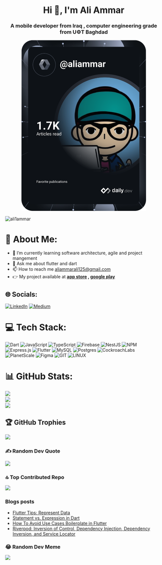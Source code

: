 <h1 align="center">Hi 👋, I'm Ali Ammar</h1>
<h3 align="center">A mobile developer from Iraq , computer engineering grade from U⚙️T Baghdad</h3>

<p align="center"><img  src="https://github.com/Ali1Ammar/Ali1Ammar/blob/main/devcard.svg" width="400" alt="Ali Ammar Dev Card"/></p>

<p align="left"> <img src="https://komarev.com/ghpvc/?username=ali1ammar&label=Profile%20views&color=0e75b6&style=flat" alt="ali1ammar" /> </p>

# 💫 About Me:
- 🌱 I’m currently learning software architecture, agile and project mangement
- 💬 Ask me about flutter and dart
- 📫 How to reach me aliammarali125@gmail.com
- 👉 My project available at **<a target="_blank" href="https://apps.apple.com/us/developer/ali-ammar/id1548142295">app store</a> ,  <a  target="_blank" href="https://play.google.com/store/apps/dev?id=5552499890517086780">google play</a>**

## 🌐 Socials:
[![LinkedIn](https://img.shields.io/badge/LinkedIn-%230077B5.svg?logo=linkedin&logoColor=white)](https://linkedin.com/in/aliammar125) [![Medium](https://img.shields.io/badge/Medium-12100E?logo=medium&logoColor=white)](https://medium.com/@aliammarassi) 

# 💻 Tech Stack:
![Dart](https://img.shields.io/badge/dart-%230175C2.svg?style=for-the-badge&logo=dart&logoColor=white) ![JavaScript](https://img.shields.io/badge/javascript-%23323330.svg?style=for-the-badge&logo=javascript&logoColor=%23F7DF1E) ![TypeScript](https://img.shields.io/badge/typescript-%23007ACC.svg?style=for-the-badge&logo=typescript&logoColor=white) ![Firebase](https://img.shields.io/badge/firebase-%23039BE5.svg?style=for-the-badge&logo=firebase) ![NestJS](https://img.shields.io/badge/nestjs-%23E0234E.svg?style=for-the-badge&logo=nestjs&logoColor=white) ![NPM](https://img.shields.io/badge/NPM-%23CB3837.svg?style=for-the-badge&logo=npm&logoColor=white) ![Express.js](https://img.shields.io/badge/express.js-%23404d59.svg?style=for-the-badge&logo=express&logoColor=%2361DAFB) ![Flutter](https://img.shields.io/badge/Flutter-%2302569B.svg?style=for-the-badge&logo=Flutter&logoColor=white) ![MySQL](https://img.shields.io/badge/mysql-%2300000f.svg?style=for-the-badge&logo=mysql&logoColor=white) ![Postgres](https://img.shields.io/badge/postgres-%23316192.svg?style=for-the-badge&logo=postgresql&logoColor=white) ![CockroachLabs](https://img.shields.io/badge/Cockroach%20Labs-6933FF?style=for-the-badge&logo=Cockroach%20Labs&logoColor=white) ![PlanetScale](https://img.shields.io/badge/planetscale-%23000000.svg?style=for-the-badge&logo=planetscale&logoColor=white) ![Figma](https://img.shields.io/badge/figma-%23F24E1E.svg?style=for-the-badge&logo=figma&logoColor=white) ![GIT](https://img.shields.io/badge/Git-fc6d26?style=for-the-badge&logo=git&logoColor=white) ![LINUX](https://img.shields.io/badge/Linux-FCC624?style=for-the-badge&logo=linux&logoColor=black)
# 📊 GitHub Stats:
![](https://github-readme-stats.vercel.app/api?username=Ali1Ammar&theme=dark&hide_border=false&include_all_commits=false&count_private=true)<br/>
![](https://github-readme-streak-stats.herokuapp.com/?user=Ali1Ammar&theme=dark&hide_border=false)<br/>
![](https://github-readme-stats.vercel.app/api/top-langs/?username=Ali1Ammar&theme=dark&hide_border=false&include_all_commits=false&count_private=true&layout=compact)

## 🏆 GitHub Trophies
![](https://github-profile-trophy.vercel.app/?username=Ali1Ammar&theme=alduin&no-frame=false&no-bg=false&margin-w=4)

### ✍️ Random Dev Quote
![](https://quotes-github-readme.vercel.app/api?type=horizontal&theme=merko)

### 🔝 Top Contributed Repo
![](https://github-contributor-stats.vercel.app/api?username=Ali1Ammar&limit=5&theme=dark&combine_all_yearly_contributions=true)


### Blogs posts
<!-- BLOG-POST-LIST:START -->
- [Flutter Tips: Represent Data](https://levelup.gitconnected.com/flutter-tips-represent-data-bab1ab57167c?source=rss-1a307894ccc8------2)
- [Statement vs. Expression in Dart](https://levelup.gitconnected.com/statement-vs-expression-in-dart-b9af4a3b525d?source=rss-1a307894ccc8------2)
- [How To Avoid Use Cases Boilerplate in Flutter](https://levelup.gitconnected.com/how-to-avoid-use-cases-boilerplate-in-flutter-42f8892d5ea7?source=rss-1a307894ccc8------2)
- [Riverpod: Inversion of Control, Dependency Injection, Dependency Inversion, and Service Locator](https://levelup.gitconnected.com/riverpod-inversion-of-control-dependency-injection-dependency-inversion-and-service-locator-24a1c6972ed6?source=rss-1a307894ccc8------2)
<!-- BLOG-POST-LIST:END -->

### 😂 Random Dev Meme
<img src='https://randommeme-five.vercel.app/' style="height: 400px;"/>

